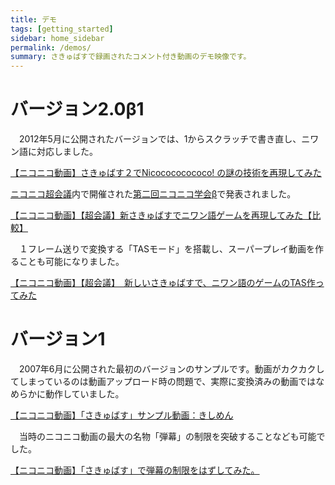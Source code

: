 ```yaml
---
title: デモ
tags: [getting_started]
sidebar: home_sidebar
permalink: /demos/
summary: さきゅばすで録画されたコメント付き動画のデモ映像です。
---
```


# バージョン2.0β1

　2012年5月に公開されたバージョンでは、1からスクラッチで書き直し、ニワン語に対応しました。

<script type="text/javascript" src="http://ext.nicovideo.jp/thumb_watch/sm17805115?w=490&h=307"></script><noscript><a href="http://www.nicovideo.jp/watch/sm17805115">【ニコニコ動画】さきゅばす２でNicocococococo! の謎の技術を再現してみた</a></noscript>

[ニコニコ超会議](http://www.chokaigi.jp/)内で開催された[第二回ニコニコ学会β](http://niconicogakkai.jp/nng2/)で発表されました。

<script type="text/javascript" src="http://ext.nicovideo.jp/thumb_watch/sm17638768?w=490&h=307"></script><noscript><a href="http://www.nicovideo.jp/watch/sm17638768">【ニコニコ動画】【超会議】新さきゅばすでニワン語ゲームを再現してみた【比較】</a></noscript>

　１フレーム送りで変換する「TASモード」を搭載し、スーパープレイ動画を作ることも可能になりました。

<script type="text/javascript" src="http://ext.nicovideo.jp/thumb_watch/sm17633712?w=490&h=307"></script><noscript><a href="http://www.nicovideo.jp/watch/sm17633712">【ニコニコ動画】【超会議】　新しいさきゅばすで、ニワン語のゲームのTAS作ってみた</a></noscript>

# バージョン1

　2007年6月に公開された最初のバージョンのサンプルです。動画がカクカクしてしまっているのは動画アップロード時の問題で、実際に変換済みの動画ではなめらかに動作していました。

<script type="text/javascript" src="http://ext.nicovideo.jp/thumb_watch/sm515667"></script><noscript><a href="http://www.nicovideo.jp/watch/sm515667">【ニコニコ動画】「さきゅばす」サンプル動画：きしめん</a></noscript>

　当時のニコニコ動画の最大の名物「弾幕」の制限を突破することなども可能でした。

<script type="text/javascript" src="http://ext.nicovideo.jp/thumb_watch/sm519949"></script><noscript><a href="http://www.nicovideo.jp/watch/sm519949">【ニコニコ動画】「さきゅばす」で弾幕の制限をはずしてみた。</a></noscript>
